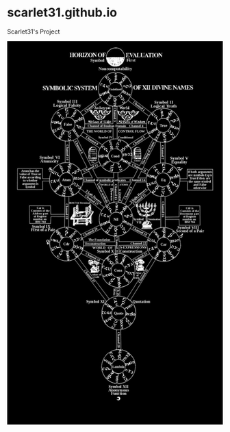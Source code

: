 # scarlet31.github.io
Scarlet31's Project

![The Kabbevela Fixed](kabbevalah--fixed--2018.png "The Kabbevala Fixed (2018)")
